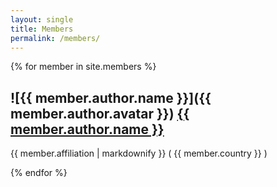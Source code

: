 ```yaml
---
layout: single
title: Members
permalink: /members/
---
```


{% for member in site.members %}
  <h2>
    ![{{ member.author.name }}]({{ member.author.avatar }})
    <a href="{{ member.url }}">
      {{ member.author.name }}
    </a>
  </h2>
  <p>{{ member.affiliation | markdownify }} ( {{ member.country }} )</p>
{% endfor %}
